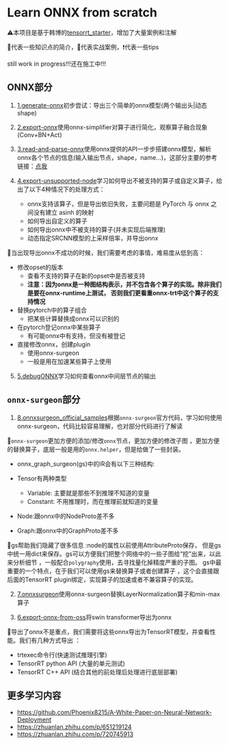 # Learn ONNX from scratch
⚠️本项目是基于韩博的[tensorrt_starter](https://github.com/kalfazed/tensorrt_starter)，增加了大量案例和注解

🥰代表一些知识点的简介，🚀代表实战案例，❗代表一些tips

still work in progress!!!还在施工中!!!
## ONNX部分

1. [1.generate-onnx](1.generate-onnx)初步尝试：导出三个简单的onnx模型(两个输出头|动态shape) 

2. [2.export-onnx](2.export-onnx)使用onnx-simplifier对算子进行简化，观察算子融合现象(Conv+BN+Act)

3. [3.read-and-parse-onnx](3.read-and-parse-onnx)使用onnx提供的API一步步搭建onnx模型，解析onnx各个节点的信息(输入输出节点，shape，name…)，这部分主要的参考链接：[点我](https://onnx.ai/onnx/api/classes.html#)

4. [4.export-unsupported-node](4.export-unsupported-node)学习如何导出不被支持的算子或自定义算子，给出了以下4种情况下的处理方式：
   - onnx支持该算子，但是导出依旧失败，主要问题是 PyTorch 与 onnx 之间没有建立 asinh 的映射
   - 如何导出自定义的算子
   - 如何导出onnx中不被支持的算子(并未实现后端推理)
   - 动态指定SRCNN模型的上采样倍率，并导出onnx


🥰当出现导出onnx不成功的时候，我们需要考虑的事情，难易度从低到高：

- 修改opset的版本 
  -  查看不支持的算子在新的opset中是否被支持 
  - **注意：因为onnx是一种图结构表示，并不包含各个算子的实现。除非我们是要在onnx-runtime上测试， 否则我们更看重onnx-trt中这个算子的支持情况** 
- 替换pytorch中的算子组合 
  - 把某些计算替换成onnx可以识别的
- 在pytorch登记onnx中某些算子 
  - 有可能onnx中有支持，但没有被登记
- 直接修改onnx，创建plugin 
  - 使用onnx-surgeon 
  - 一般是用在加速某些算子上使用

5. [5.debugONNX](5.debugONNX)学习如何查看onnx中间层节点的输出

## `onnx-surgeon`部分

1. [8.onnxsurgeon_official_samples](8.onnxsurgeon_official_samples)根据`onnx-surgeon`官方代码，学习如何使用onnx-surgeon，代码比较容易理解，也对部分代码进行了解读

🥰`onnx-surgeon`更加方便的添加/修改`onnx`节点，更加方便的修改子图 ，更加方便的替换算子，底层一般是用的`onnx.helper`，但是给做了一些封装。

- onnx_graph_surgeon(gs)中的IR会有以下三种结构:

- Tensor有两种类型
  - Variable:  主要就是那些不到推理不知道的变量
  - Constant:  不用推理时，而在推理前就知道的变量

- Node:跟onnx中的NodeProto差不多

- Graph:跟onnx中的GraphProto差不多

🥰gs帮助我们隐藏了很多信息 :node的属性以前使用AttributeProto保存， 但是gs中统一用dict来保存。gs可以方便我们把整个网络中的一些子图给“挖”出来，以此来分析细节 ，一般配合`polygraphy`使用，去寻找量化掉精度严重的子图。 gs中最重要的一个特点，在于我们可以使用gs来替换算子或者创建算子 ，这个会直接跟后面的TensorRT plugin绑定，实现算子的加速或者不兼容算子的实现。

2. [7.onnxsurgeon](7.onnxsurgeon)使用onnx-surgeon替换LayerNormalization算子和min-max算子

3. [6.export-onnx-from-oss](6.export-onnx-from-oss)将swin transformer导出为onnx 

🥰导出了onnx不是重点，我们需要将这些onnx导出为TensorRT模型，并查看性能。我们有几种方式导出 ：

- trtexec命令行(快速测试推理引擎) 
- TensorRT python API (大量的单元测试) 
- TensorRT C++ API (结合其他的前处理后处理进行底层部署)

## 更多学习内容
- https://github.com/Phoenix8215/A-White-Paper-on-Neural-Network-Deployment
- https://zhuanlan.zhihu.com/p/651219124
- https://zhuanlan.zhihu.com/p/720745913


